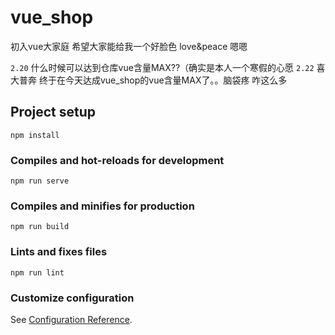 # vue_shop

初入vue大家庭 希望大家能给我一个好脸色 love&peace 嗯嗯 

`2.20` 什么时候可以达到仓库vue含量MAX??（确实是本人一个寒假的心愿
`2.22` 喜大普奔 终于在今天达成vue_shop的vue含量MAX了。。脑袋疼 咋这么多

## Project setup
```
npm install
```

### Compiles and hot-reloads for development
```
npm run serve
```

### Compiles and minifies for production
```
npm run build
```

### Lints and fixes files
```
npm run lint
```

### Customize configuration
See [Configuration Reference](https://cli.vuejs.org/config/).
